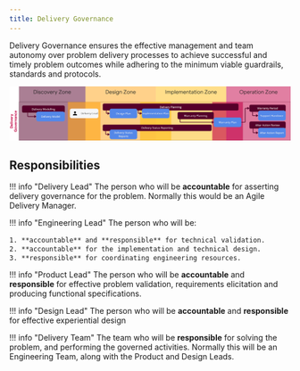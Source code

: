 ```yaml
---
title: Delivery Governance
---
```


Delivery Governance ensures the effective management and team autonomy over problem delivery processes to achieve successful and timely problem outcomes while adhering to the minimum viable guardrails, standards and protocols.

![Overview](delivery-governance.png)


## Responsibilities

!!! info "Delivery Lead" 
    The person who will be **accountable** for asserting delivery governance for the problem. Normally this would be an Agile Delivery Manager.

!!! info "Engineering Lead" 
    The person who will be:

    1. **accountable** and **responsible** for technical validation.  
    2. **accountable** for the implementation and technical design.
    3. **responsible** for coordinating engineering resources.
   
!!! info "Product Lead" 
    The person who will be **accountable** and **responsible** for effective problem validation, requirements elicitation and producing functional specifications.

!!! info "Design Lead" 
    The person who will be **accountable** and **responsible** for effective experiential design

!!! info "Delivery Team" 
    The team who will be **responsible** for solving the problem, and performing the governed activities. Normally this will be an Engineering Team, along with the Product and Design Leads.

